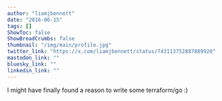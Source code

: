 ```yaml
---
author: "liamjbennett"
date: "2016-06-15"
tags: []
ShowToc: false
ShowBreadCrumbs: false
thumbnail: "/img/main/profile.jpg"
twitter_link: "https://x.com/liamjbennett/status/743113752887889920"
mastodon_link: ""
bluesky_link: ""
linkedin_link: ""
---
```


I might have finally found a reason to write some terraform/go :)

